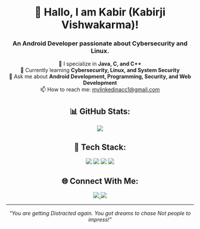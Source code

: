 <h1 align="center">👋 Hallo, I am Kabir (Kabirji Vishwakarma)!</h1>
<h3 align="center">An Android Developer passionate about Cybersecurity and Linux.</h3>

<p align="center">
  📱 I specialize in <b>Java, C, and C++</b> <br>
  🔐 Currently learning <b>Cybersecurity, Linux, and System Security</b> <br>
  💬 Ask me about <b>Android Development, Programming, Security, and Web Development</b> <br>
  📫 How to reach me: <a href="mailto:mylinkedinacc1@gmail.com">mylinkedinacc1@gmail.com</a>  
</p>

<h2 align="center">📊 GitHub Stats:</h2>
<p align="center">
  <img src="https://github-readme-stats.vercel.app/api?username=classifiedstudentkabir&show_icons=true&theme=dark" />
</p>

<h2 align="center">🚀 Tech Stack:</h2>
<p align="center">
  <img src="https://img.shields.io/badge/-Java-007396?style=flat-square&logo=java" />
  <img src="https://img.shields.io/badge/-C-A8B9CC?style=flat-square&logo=c" />
  <img src="https://img.shields.io/badge/-C++-00599C?style=flat-square&logo=c%2B%2B" />
  <img src="https://img.shields.io/badge/-Web%20Development-FFA500?style=flat-square&logo=html5" />
</p>

<h2 align="center">🌐 Connect With Me:</h2>
<p align="center">
  <a href="https://www.linkedin.com/in/kabirji-thedeveloper">
    <img src="https://img.shields.io/badge/-LinkedIn-blue?style=flat-square&logo=linkedin" />
  </a>
  <a href="https://discord.com/users/thebinodcc">
    <img src="https://img.shields.io/badge/-Discord-5865F2?style=flat-square&logo=discord&logoColor=white" />
  </a>
</p>

<hr>
<p align="center"><i>"You are getting Distracted again. You got dreams to chase Not people to impress!"</i></p>
